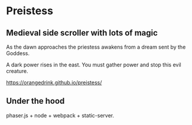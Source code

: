 # Preistess
## Medieval side scroller with lots of magic

As the dawn approaches the priestess awakens from a dream sent by the Goddess. 

A dark power rises in the east. You must gather power and stop this evil creature.

https://orangedrink.github.io/preistess/ 

## Under the hood
phaser.js + node + webpack + static-server.
